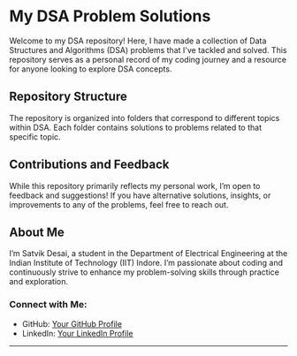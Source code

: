 # My DSA Problem Solutions

Welcome to my DSA repository! Here, I have made a collection of Data Structures and Algorithms (DSA) problems that I've tackled and solved. This repository serves as a personal record of my coding journey and a resource for anyone looking to explore DSA concepts.

##  Repository Structure

The repository is organized into folders that correspond to different topics within DSA. Each folder contains solutions to problems related to that specific topic. 

##  Contributions and Feedback

While this repository primarily reflects my personal work, I’m open to feedback and suggestions! If you have alternative solutions, insights, or improvements to any of the problems, feel free to reach out.

##  About Me

I’m Satvik Desai, a student in the Department of Electrical Engineering at the Indian Institute of Technology (IIT) Indore. I’m passionate about coding and continuously strive to enhance my problem-solving skills through practice and exploration.

### Connect with Me:
- GitHub: [Your GitHub Profile](https://github.com/SATTU3108)
- LinkedIn: [Your LinkedIn Profile](https://www.linkedin.com/in/satvik-desai-b77a2524b/)

---
